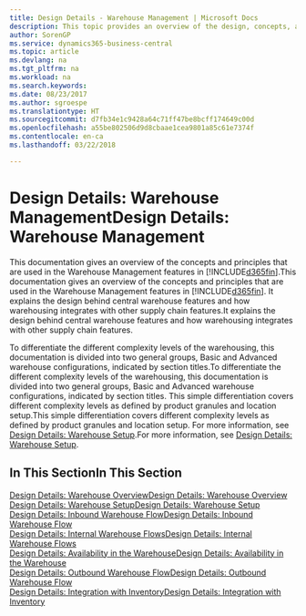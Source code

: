 ```yaml
---
title: Design Details - Warehouse Management | Microsoft Docs
description: This topic provides an overview of the design, concepts, and principles behind the Warehouse Management features in Business Central.
author: SorenGP
ms.service: dynamics365-business-central
ms.topic: article
ms.devlang: na
ms.tgt_pltfrm: na
ms.workload: na
ms.search.keywords: 
ms.date: 08/23/2017
ms.author: sgroespe
ms.translationtype: HT
ms.sourcegitcommit: d7fb34e1c9428a64c71ff47be8bcff174649c00d
ms.openlocfilehash: a55be802506d9d8cbaae1cea9801a85c61e7374f
ms.contentlocale: en-ca
ms.lasthandoff: 03/22/2018

---
```

# <a name="design-details-warehouse-management"></a><span data-ttu-id="cfd61-103">Design Details: Warehouse Management</span><span class="sxs-lookup"><span data-stu-id="cfd61-103">Design Details: Warehouse Management</span></span>
<span data-ttu-id="cfd61-104">This documentation gives an overview of the concepts and principles that are used in the Warehouse Management features in [!INCLUDE[d365fin](includes/d365fin_md.md)].</span><span class="sxs-lookup"><span data-stu-id="cfd61-104">This documentation gives an overview of the concepts and principles that are used in the Warehouse Management features in [!INCLUDE[d365fin](includes/d365fin_md.md)].</span></span> <span data-ttu-id="cfd61-105">It explains the design behind central warehouse features and how warehousing integrates with other supply chain features.</span><span class="sxs-lookup"><span data-stu-id="cfd61-105">It explains the design behind central warehouse features and how warehousing integrates with other supply chain features.</span></span>  

<span data-ttu-id="cfd61-106">To differentiate the different complexity levels of the warehousing, this documentation is divided into two general groups, Basic and Advanced warehouse configurations, indicated by section titles.</span><span class="sxs-lookup"><span data-stu-id="cfd61-106">To differentiate the different complexity levels of the warehousing, this documentation is divided into two general groups, Basic and Advanced warehouse configurations, indicated by section titles.</span></span> <span data-ttu-id="cfd61-107">This simple differentiation covers different complexity levels as defined by product granules and location setup.</span><span class="sxs-lookup"><span data-stu-id="cfd61-107">This simple differentiation covers different complexity levels as defined by product granules and location setup.</span></span> <span data-ttu-id="cfd61-108">For more information, see [Design Details: Warehouse Setup](design-details-warehouse-setup.md).</span><span class="sxs-lookup"><span data-stu-id="cfd61-108">For more information, see [Design Details: Warehouse Setup](design-details-warehouse-setup.md).</span></span>  

## <a name="in-this-section"></a><span data-ttu-id="cfd61-109">In This Section</span><span class="sxs-lookup"><span data-stu-id="cfd61-109">In This Section</span></span>  
[<span data-ttu-id="cfd61-110">Design Details: Warehouse Overview</span><span class="sxs-lookup"><span data-stu-id="cfd61-110">Design Details: Warehouse Overview</span></span>](design-details-warehouse-overview.md)  
[<span data-ttu-id="cfd61-111">Design Details: Warehouse Setup</span><span class="sxs-lookup"><span data-stu-id="cfd61-111">Design Details: Warehouse Setup</span></span>](design-details-warehouse-setup.md)  
[<span data-ttu-id="cfd61-112">Design Details: Inbound Warehouse Flow</span><span class="sxs-lookup"><span data-stu-id="cfd61-112">Design Details: Inbound Warehouse Flow</span></span>](design-details-inbound-warehouse-flow.md)  
[<span data-ttu-id="cfd61-113">Design Details: Internal Warehouse Flows</span><span class="sxs-lookup"><span data-stu-id="cfd61-113">Design Details: Internal Warehouse Flows</span></span>](design-details-internal-warehouse-flows.md)  
[<span data-ttu-id="cfd61-114">Design Details: Availability in the Warehouse</span><span class="sxs-lookup"><span data-stu-id="cfd61-114">Design Details: Availability in the Warehouse</span></span>](design-details-availability-in-the-warehouse.md)  
[<span data-ttu-id="cfd61-115">Design Details: Outbound Warehouse Flow</span><span class="sxs-lookup"><span data-stu-id="cfd61-115">Design Details: Outbound Warehouse Flow</span></span>](design-details-outbound-warehouse-flow.md)  
[<span data-ttu-id="cfd61-116">Design Details: Integration with Inventory</span><span class="sxs-lookup"><span data-stu-id="cfd61-116">Design Details: Integration with Inventory</span></span>](design-details-integration-with-inventory.md)

